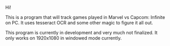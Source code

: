 Hi!

This is a program that will track games played in Marvel vs Capcom: Infinite on PC.
It uses tesseract OCR and some other magic to figure it all out.

This program is currently in development and very much not finalized.
It only works on 1920x1080 in windowed mode currently.
